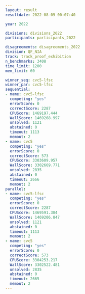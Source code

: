 ```yaml
---
layout: result
resultdate: 2022-08-09 00:07:40

year: 2022

divisions: divisions_2022
participants: participants_2022

disagreements: disagreements_2022
division: QF_NIA
track: track_proof_exhibition
n_benchmarks: 3408
time_limit: 1200
mem_limit: 60

winner_seq: cvc5-lfsc
winner_par: cvc5-lfsc
sequential:
- name: cvc5-lfsc
  competing: "yes"
  errorScore: 0
  correctScore: 2287
  CPUScore: 1469197.444
  WallScore: 1469268.997
  unsolved: 1121
  abstained: 0
  timeout: 1113
  memout: 2
- name: cvc5
  competing: "yes"
  errorScore: 0
  correctScore: 573
  CPUScore: 3303609.957
  WallScore: 3302669.771
  unsolved: 2835
  abstained: 0
  timeout: 2666
  memout: 2
parallel:
- name: cvc5-lfsc
  competing: "yes"
  errorScore: 0
  correctScore: 2287
  CPUScore: 1469591.384
  WallScore: 1469206.847
  unsolved: 1121
  abstained: 0
  timeout: 1113
  memout: 2
- name: cvc5
  competing: "yes"
  errorScore: 0
  correctScore: 573
  CPUScore: 3304253.217
  WallScore: 3302522.481
  unsolved: 2835
  abstained: 0
  timeout: 2665
  memout: 2
---
```

